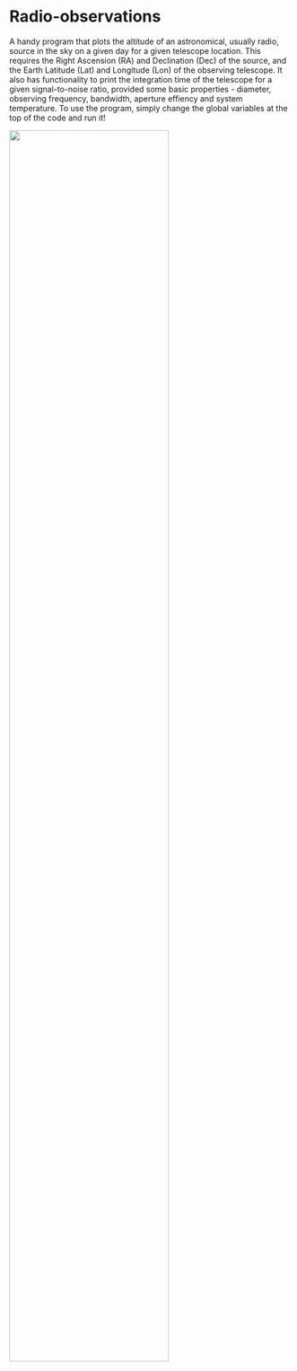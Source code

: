 # Radio-observations

A handy program that plots the altitude of an astronomical, usually radio, source in the sky on a given day for a given telescope location. This requires the Right Ascension (RA) and Declination (Dec) of the source, and the Earth Latitude (Lat) and Longitude (Lon) of the observing telescope. It also has functionality to print the integration time of the telescope for a given signal-to-noise ratio, provided some basic properties - diameter, observing frequency, bandwidth, aperture effiency and system temperature. To use the program, simply change the global variables at the top of the code and run it!

<img src="https://user-images.githubusercontent.com/68048517/151712284-140e7e9f-3c63-43b5-8586-1e1572676b38.png" width="75%" height="75%">
